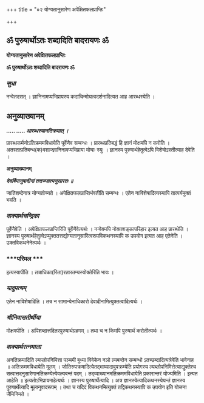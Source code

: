 +++
title = "०२ योग्यतानुसारेण अपेक्षितफलप्राप्तिः"

+++


## ॐ पुरुषार्थोऽतः शब्दादिति बादरायणः ॐ

**योग्यतानुसारेण अपेक्षितफलप्राप्तिः**

**ॐ पुरुषार्थोऽतः शब्दादिति बादरायणः ॐ**

### ***सुधा***

नन्वेतदसत् । ज्ञानिनामप्यभिप्रायस्य कदाचिन्मोघत्वदर्शनादित्यत आह आरब्धस्येति ।

## **अनुव्याख्यानम्**

***..... ..... आरब्धस्यानतिक्रमात् ।***

प्रारब्धकर्मणोऽतिक्रममविधायेति पूर्वेणैव सम्बन्धः । प्रारब्धप्रतिबद्धं हि ज्ञानं मोक्षमपि न करोति । अतस्तत्प्रतिबन्ध(क)वशाज्ज्ञानिनामप्यभिप्राया मोघाः स्युः । ज्ञानस्य पुरुषार्थहेतुत्वेऽपि विशेषोऽस्तीत्याह देवेति ।

**अनुव्याख्यानम्**

***देवर्षिमानुषादीनां तत्तज्जात्यनुसारतः ॥***

जातिशब्देनात्र योग्यतोच्यते । अपेक्षितफलप्राप्तिर्भवतीति सम्बन्धः । एतेन नाविशेषादित्यस्यापि तात्पर्यमुक्तं भवति ।

### ***वाक्यार्थचन्द्रिका***

पूर्वेणैवेति । अपेक्षितफलप्राप्तिरिति पूर्वेणैवेत्यर्थः । नन्वेवमपि नोक्तशङ्कापरिहार इत्यत आह प्रारब्धेति । ज्ञानस्य पुरुषार्थहेतुत्वेऽप्युक्ततत्तद्योग्यतानुसारित्वरूपविकथनस्यापि क उपयोग इत्यत आह एतेनेति । उक्तविकथनेनेत्यर्थः ।

### ***परिमल ***

इत्यस्यापीति । तत्राधिका(रिता)रतारतम्यस्योक्तेरिति भावः ।

### ***यादुपत्यम्***

एतेन नाविशेषादिति । तत्र न सामान्येनाधिकारो देवादीनामित्युक्तत्वादित्यर्थः ।

### ***श्रीनिवासतीर्थीया***

मोक्षमपीति । अपिशब्दात्तदितरपुरुषार्थग्रहणम् । तथा च न किमपि पुरुषार्थं करोतीत्यर्थः ।

### ***वाक्यार्थरत्नमाला***

अनतिक्रमादिति ल्यप्लोपनिमित्ता पञ्चमी बुध्या विवेकेन नञो ल्यबन्तेन सम्बन्धो ऽतच्छब्दादित्यत्रेवेति भावेनाह ॥ अतिक्रममविधायेति मूलम् । जोतिरुपक्रमादित्येतद्भाष्यादावुपक्रम्येति प्रयोगस्य ल्यब्लोपनिमित्तेत्याद्युक्तेश्च सत्वात्तदनुसारेणानतिक्रम्येत्येवल्यबन्तं पदम् । तद्य्वाख्यानमतिक्रममविधायेति प्रकारान्तरं योज्यमिति । इत्यत आहेति ॥ इत्यतोऽभिप्रायमाहेत्यर्थः । ज्ञानस्य पुरुषार्थेत्यादि । अत्र ज्ञानस्येत्यादिकथनस्येयन्तं ज्ञानस्य पुरुषार्थेत्यादि मूलानुवादरूपम् । तथा च यदिदं विकथनमित्युक्तं तद्विकथनस्यापि क उपयोग इति योजना जैमिनिमते ।

